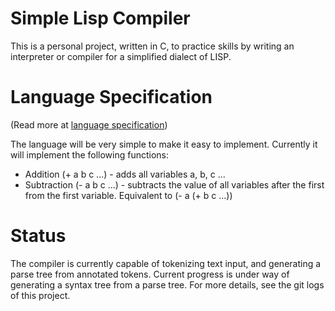 # Simple Lisp Compiler
This is a personal project, written in C, to practice skills by writing an interpreter or compiler for a simplified dialect of LISP.

# Language Specification
(Read more at [language specification](docs/language.md))

The language will be very simple to make it easy to implement. Currently it will implement the following functions:
 - Addition (+ a b c ...) - adds all variables a, b, c ...
 - Subtraction (- a b c ...) - subtracts the value of all variables after the first from the first variable. Equivalent to (- a (+ b c ...))

# Status
The compiler is currently capable of tokenizing text input, and generating a parse tree from annotated tokens.
Current progress is under way of generating a syntax tree from a parse tree.
For more details, see the git logs of this project.